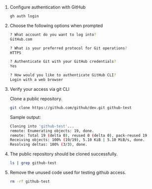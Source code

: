 1. Configure authentication with GitHub
    ``` bash
    gh auth login
    ```
   
2. Choose the following options when prompted
    ```bash
    ? What account do you want to log into?
    GitHub.com
    
    ? What is your preferred protocol for Git operations?
    HTTPS
    
    ? Authenticate Git with your GitHub credentials?
    Yes
    
    ? How would you like to authenticate GitHub CLI?
    Login with a web browser
    ```

3. Verify your access via git CLI

    Clone a public repository.
    ```bash
    git clone https://github.com/github/dev.git github-test
    ```

    Sample output:
    ```bash
    Cloning into 'github-test'...
    remote: Enumerating objects: 19, done.
    remote: Total 19 (delta 0), reused 0 (delta 0), pack-reused 19
    Receiving objects: 100% (19/19), 5.10 KiB | 5.10 MiB/s, done.
    Resolving deltas: 100% (3/3), done.
    ```

4. The public repository should be cloned successfully.
    ```bash
    ls | grep github-test
    ```

5.  Remove the unused code used for testing github access.
    ```bash
    rm -rf github-test
    ```
